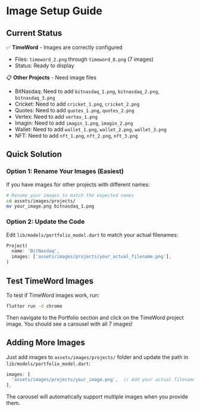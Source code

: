 # Image Setup Guide

## Current Status

✅ **TimeWord** - Images are correctly configured
- Files: `timeword_2.png` through `timeword_8.png` (7 images)
- Status: Ready to display

📋 **Other Projects** - Need image files
- BitNasdaq: Need to add `bitnasdaq_1.png`, `bitnasdaq_2.png`, `bitnasdaq_3.png`
- Cricket: Need to add `cricket_1.png`, `cricket_2.png`
- Quotes: Need to add `quotes_1.png`, `quotes_2.png`
- Vertex: Need to add `vertex_1.png`
- Imagin: Need to add `imagin_1.png`, `imagin_2.png`
- Wallet: Need to add `wallet_1.png`, `wallet_2.png`, `wallet_3.png`
- NFT: Need to add `nft_1.png`, `nft_2.png`, `nft_3.png`

## Quick Solution

### Option 1: Rename Your Images (Easiest)
If you have images for other projects with different names:
```bash
# Rename your images to match the expected names
cd assets/images/projects/
mv your_image.png bitnasdaq_1.png
```

### Option 2: Update the Code
Edit `lib/models/portfolio_model.dart` to match your actual filenames:
```dart
Project(
  name: 'BitNasdaq',
  images: ['assets/images/projects/your_actual_filename.png'],
)
```

## Test TimeWord Images

To test if TimeWord images work, run:
```bash
flutter run -d chrome
```

Then navigate to the Portfolio section and click on the TimeWord project image. You should see a carousel with all 7 images!

## Adding More Images

Just add images to `assets/images/projects/` folder and update the path in `lib/models/portfolio_model.dart`:

```dart
images: [
  'assets/images/projects/your_image.png',  // Add your actual filename
],
```

The carousel will automatically support multiple images when you provide them.
